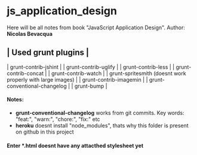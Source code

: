 <h1>js_application_design</h1>
<p>Here will be all notes from book "JavaScript Application Design". Author: <b>Nicolas Bevacqua</b></p>

| Used grunt plugins |
----------------------
| grunt-contrib-jshint |
| grunt-contrib-uglify |
| grunt-contrib-less |
| grunt-contrib-concat |
| grunt-contrib-watch |
| grunt-spritesmith (doesnt work properly with large images) |
| grunt-contrib-imagemin |
| grunt-conventional-changelog |
| grunt-bump |

<h4>Notes:</h4>
<ul>
  <li><b>grunt-conventional-changelog</b> works from git commits. Key words: "feat:", "warn:", "chore:", "fix:" etc</li>
  <li><b>heroku</b> doesnt install "node_modules", thats why this folder is present on github in this project</li>
</ul>

<h4>Enter *.html doesnt have any attacthed stylesheet yet</h4>
